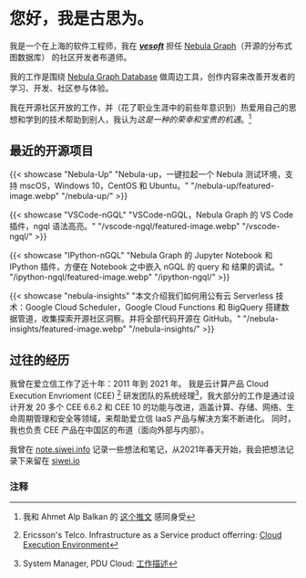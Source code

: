 # 




# 您好，我是古思为。

我是一个在上海的软件工程师，我在 ***[vesoft](https://vesoft.com)*** 担任 [Nebula Graph](https://nebula-graph.com.cn/)（开源的分布式图数据库） 的社区开发者布道师。

我的工作是围绕 [Nebula Graph Database](https://github.com/vesoft-inc) 做周边工具，创作内容来改善开发者的学习、开发、社区参与体验。

我在开源社区开放的工作，并（花了职业生涯中的前些年意识到）热爱用自己的思想和学到的技术帮助到别人，我认为*这是一种的荣幸和宝贵的机遇*。[^1]

## 最近的开源项目

{{< showcase "Nebula-Up" "Nebula-up，一键拉起一个 Nebula 测试环境，支持 mscOS，Windows 10，CentOS 和 Ubuntu。" "/nebula-up/featured-image.webp" "/nebula-up/" >}}

{{< showcase "VSCode-nGQL" "VSCode-nGQL，Nebula Graph 的 VS Code 插件，ngql 语法高亮。" "/vscode-ngql/featured-image.webp" "/vscode-ngql/" >}}

{{< showcase "IPython-nGQL" "Nebula Graph 的 Jupyter Notebook 和 IPython 插件，方便在 Notebook 之中嵌入 nGQL 的 query 和 结果的调试。" "/ipython-ngql/featured-image.webp" "/ipython-ngql/" >}}

{{< showcase "nebula-insights" "本文介绍我们如何用公有云 Serverless 技术：Google Cloud Scheduler，Google Cloud Functions 和 BigQuery 搭建数据管道，收集探索开源社区洞察。并将全部代码开源在 GitHub。" "/nebula-insights/featured-image.webp" "/nebula-insights/" >}}

## 过往的经历

我曾在爱立信工作了近十年：2011 年到 2021 年。
我是云计算产品 Cloud Execution Envrioment (CEE) [^2] 研发团队的系统经理[^3]，我大部分的工作是通过设计开发 20 多个 CEE 6.6.2 和 CEE 10 的功能与改进，涵盖计算、存储、网络、生命周期管理和安全等领域，来帮助爱立信 IaaS 产品与解决方案不断进化。
同时，我也负责 CEE 产品在中国区的布道（面向外部与内部）。

我曾在 [note.siwei.info](https://note.siwei.info/archives/) 记录一些想法和笔记，从2021年春天开始，我会把想法记录下来留在 [siwei.io](https://siwei.io)


### 注释

[^1]: 我和 Ahmet Alp Balkan 的 [这个推文]( https://twitter.com/ahmetb/status/1362855715367313412) 感同身受
[^2]: Ericsson's Telco. Infrastructure as a Service product offerring: [Cloud Execution Environment](https://www.ericsson.com/en/portfolio/digital-services/cloud-infrastructure/cloud-execution-environment)
[^3]: System Manager, PDU Cloud: [工作描述]( https://www.linkedin.com/jobs/view/2541281375)


